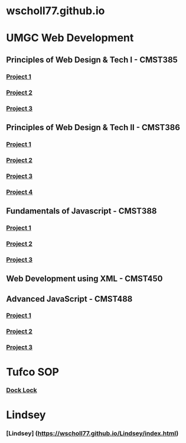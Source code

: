 # wscholl77.github.io
# UMGC Web Development 
## Principles of Web Design & Tech I - CMST385  
### [Project 1](https://wscholl77.github.io/cmst385/Project1/index.html)  
### [Project 2](https://wscholl77.github.io/cmst385/Project3/index.html)  
### [Project 3](https://wscholl77.github.io/cmst385/project4/index.html)  
## Principles of Web Design & Tech II - CMST386  
### [Project 1](https://wscholl77.github.io/cmst386/wwwroot/project1/gallery.html)  
### [Project 2](https://wscholl77.github.io/cmst386/wwwroot/project3/preprocessing.html)  
### [Project 3](https://wscholl77.github.io/cmst386/wwwroot/project4/home.html)  
### [Project 4](https://wscholl77.github.io/cmst386/wwwroot/index.html)
## Fundamentals of Javascript - CMST388  
### [Project 1](https://wscholl77.github.io/cmst388/project1/index.html)  
### [Project 2](https://wscholl77.github.io/cmst388/project2/index.html)  
### [Project 3](https://wscholl77.github.io/cmst388/project3/event_registration.html)  
## Web Development using XML - CMST450  
## Advanced JavaScript - CMST488  
### [Project 1](https://wscholl77.github.io/cmst488/exercise1/index.html)  
### [Project 2](https://wscholl77.github.io/cmst488/exercise2/index.html)  
### [Project 3](https://wscholl77.github.io/cmst488/Project4/index.html)  
# Tufco SOP
### [Dock Lock](https://wscholl77.github.io/SOP/index.html)
# Lindsey
### [Lindsey] (https://wscholl77.github.io/Lindsey/index.html)
